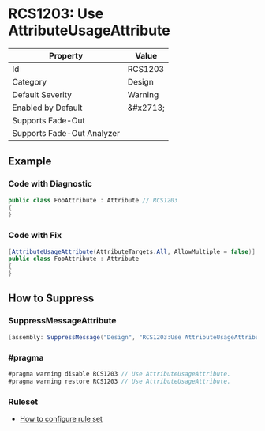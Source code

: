 # RCS1203: Use AttributeUsageAttribute

| Property | Value |
| -------- | ----- |
| Id | RCS1203 |
| Category | Design |
| Default Severity | Warning |
| Enabled by Default | &\#x2713; |
| Supports Fade\-Out |  |
| Supports Fade\-Out Analyzer |  |

## Example

### Code with Diagnostic

```csharp
public class FooAttribute : Attribute // RCS1203
{
}
```

### Code with Fix

```csharp
[AttributeUsageAttribute(AttributeTargets.All, AllowMultiple = false)]
public class FooAttribute : Attribute
{
}
```

## How to Suppress

### SuppressMessageAttribute

```csharp
[assembly: SuppressMessage("Design", "RCS1203:Use AttributeUsageAttribute.", Justification = "<Pending>")]
```

### \#pragma

```csharp
#pragma warning disable RCS1203 // Use AttributeUsageAttribute.
#pragma warning restore RCS1203 // Use AttributeUsageAttribute.
```

### Ruleset

* [How to configure rule set](../HowToConfigureAnalyzers.md)
